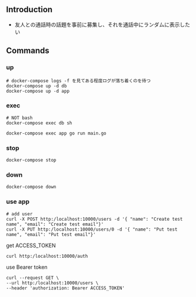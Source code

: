 ## Introduction
- 友人との通話時の話題を事前に募集し、それを通話中にランダムに表示したい

## Commands

### up
```
# docker-compose logs -f を見てある程度ログが落ち着くのを待つ
docker-compose up -d db
docker-compose up -d app
```

### exec
```
# NOT bash
docker-compose exec db sh
```

```
docker-compose exec app go run main.go
```

### stop
```
docker-compose stop
```

### down
```
docker-compose down
```

### use app
```
# add user
curl -X POST http:/localhost:10000/users -d '{ "name": "Create test name", "email": "Create test email"}'
curl -X PUT http:/localhost:10000/users/0 -d '{ "name": "Put test name", "email": "Put test email"}'
```

get ACCESS_TOKEN
```
curl http:/localhost:10000/auth
```

use Bearer token
```
curl --request GET \
--url http:/localhost:10000/users \
--header 'authorization: Bearer ACCESS_TOKEN'
```
